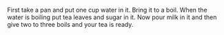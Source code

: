 First take a pan and put one cup water in it.
Bring it to a boil.
When the water is boiling put tea leaves and sugar in it.
Now pour milk in it and then give two to three boils and your tea is ready.